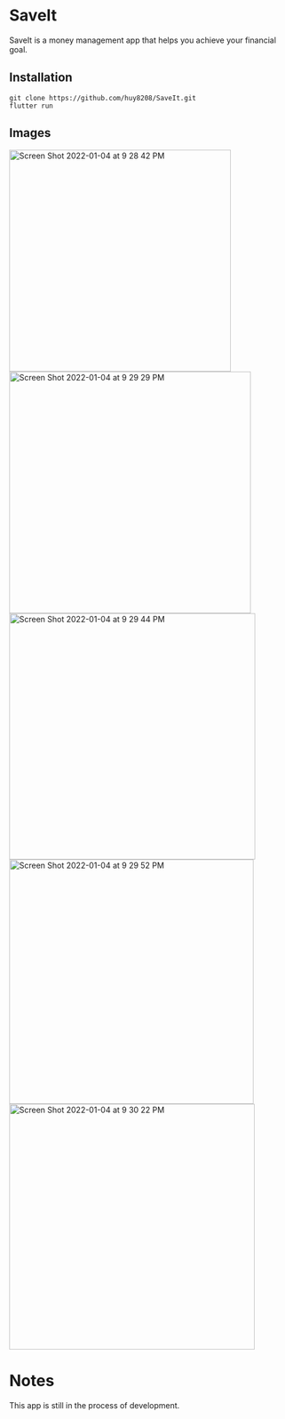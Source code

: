 # SaveIt

SaveIt is a money management app that helps you achieve your financial goal.
## Installation

```
git clone https://github.com/huy8208/SaveIt.git
flutter run
```

## Images

<img width="399" alt="Screen Shot 2022-01-04 at 9 28 42 PM" src="https://user-images.githubusercontent.com/43127420/148165185-84d98c7c-4c54-422c-8edc-c41f6e98d9ea.png">
<img width="435" alt="Screen Shot 2022-01-04 at 9 29 29 PM" src="https://user-images.githubusercontent.com/43127420/148165236-b54eb956-c482-4479-bff1-31eee9cf2e8c.png">
<img width="443" alt="Screen Shot 2022-01-04 at 9 29 44 PM" src="https://user-images.githubusercontent.com/43127420/148165246-11a67089-9298-4c0a-882b-858cced62582.png">
<img width="440" alt="Screen Shot 2022-01-04 at 9 29 52 PM" src="https://user-images.githubusercontent.com/43127420/148165259-87f93081-9f05-4387-9b84-0c08d0e4b73c.png">
<img width="442" alt="Screen Shot 2022-01-04 at 9 30 22 PM" src="https://user-images.githubusercontent.com/43127420/148165306-046ae097-14b0-429c-922f-65a2f17dc79e.png">

# Notes
This app is still in the process of development.
